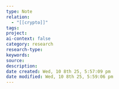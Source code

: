 ```yaml
---
type: Note
relation:
  - "[[crypto]]"
tags:
project:
ai-context: false
category: research
research-type:
keywords:
source:
description:
date created: Wed, 10 8th 25, 5:57:09 pm
date modified: Wed, 10 8th 25, 5:59:06 pm
---
```

